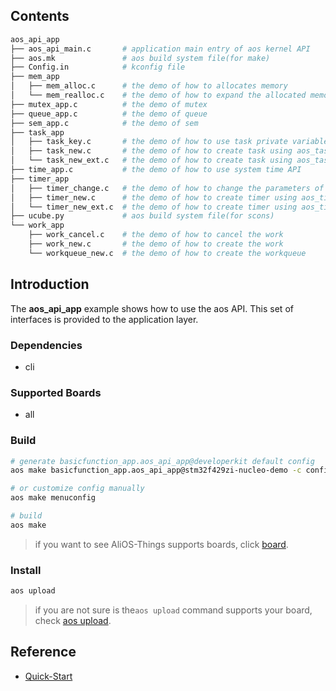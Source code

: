 ## Contents

```sh
aos_api_app
├── aos_api_main.c       # application main entry of aos kernel API
├── aos.mk               # aos build system file(for make)
├── Config.in            # kconfig file
├── mem_app
│   ├── mem_alloc.c      # the demo of how to allocates memory
│   └── mem_realloc.c    # the demo of how to expand the allocated memory
├── mutex_app.c          # the demo of mutex
├── queue_app.c          # the demo of queue
├── sem_app.c            # the demo of sem
├── task_app
│   ├── task_key.c       # the demo of how to use task private variables
│   ├── task_new.c       # the demo of how to create task using aos_task_new()
│   └── task_new_ext.c   # the demo of how to create task using aos_task_new_ext()
├── time_app.c           # the demo of how to use system time API
├── timer_app
│   ├── timer_change.c   # the demo of how to change the parameters of the timer
│   ├── timer_new.c      # the demo of how to create timer using aos_timer_new()
│   └── timer_new_ext.c  # the demo of how to create timer using aos_timer_new_ext()
├── ucube.py             # aos build system file(for scons)
└── work_app
    ├── work_cancel.c    # the demo of how to cancel the work
    ├── work_new.c       # the demo of how to create the work
    └── workqueue_new.c  # the demo of how to create the workqueue
```

## Introduction

The **aos_api_app** example shows how to use the aos API. This set of interfaces is
provided to the application layer.

### Dependencies

* cli

### Supported Boards

- all

### Build

```sh
# generate basicfunction_app.aos_api_app@developerkit default config
aos make basicfunction_app.aos_api_app@stm32f429zi-nucleo-demo -c config

# or customize config manually
aos make menuconfig

# build
aos make
```

> if you want to see AliOS-Things supports boards, click [board](../../../board).

### Install

```sh
aos upload
```

> if you are not sure is the`aos upload` command supports your board, check [aos upload](../../../build/site_scons/upload).

## Reference

* [Quick-Start](https://github.com/alibaba/AliOS-Things/wiki/Quick-Start)
